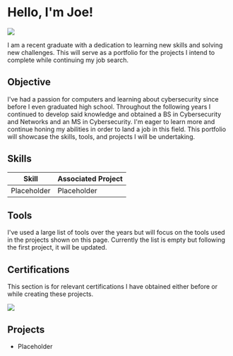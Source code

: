 # Hello, I'm Joe!
<a href="https://www.linkedin.com/in/joe-mcnelis/"><img src="https://img.shields.io/badge/-LinkedIn-0072b1?&style=for-the-badge&logo=linkedin&logoColor=white" /></a>

I am a recent graduate with a dedication to learning new skills and solving new challenges. This will serve as a portfolio for the projects I intend to complete while continuing my job search.

## Objective

I've had a passion for computers and learning about cybersecurity since before I even graduated high school. Throughout the following years I continued to develop said knowledge and obtained a BS in Cybersecurity and Networks and an MS in Cybersecurity. I'm eager to learn more and continue honing my abilities in order to land a job in this field. This portfolio will showcase the skills, tools, and projects I will be undertaking.

## Skills

| Skill                                         | Associated Project         |
|-----------------------------------------------|----------------------------|
| Placeholder | Placeholder |

## Tools
I've used a large list of tools over the years but will focus on the tools used in the projects shown on this page. Currently the list is empty but following the first project, it will be updated.

## Certifications
This section is for relevant certifications I have obtained either before or while creating these projects.
<div>
<img src="https://img.shields.io/badge/-Security%2B-FF0000?&style=for-the-badge&logo=CompTIA&logoColor=white" />
</div>

## Projects
- Placeholder
